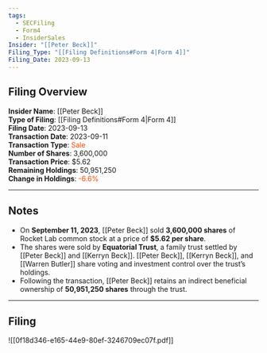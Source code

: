 ```yaml
---
tags:
  - SECFiling
  - Form4
  - InsiderSales
Insider: "[[Peter Beck]]"
Filing_Type: "[[Filing Definitions#Form 4|Form 4]]"
Filing_Date: 2023-09-13  
---
```

## Filing Overview

**Insider Name**: [[Peter Beck]]  
**Type of Filing**: [[Filing Definitions#Form 4|Form 4]]  
**Filing Date**: 2023-09-13  
**Transaction Date**: 2023-09-11  
**Transaction Type**: <span style="color:orangered">Sale</span>  
**Number of Shares**: 3,600,000  
**Transaction Price**: $5.62  
**Remaining Holdings**: 50,951,250  
**Change in Holdings**: <span style="color:orangered">-6.6%</span>  

---
## Notes

- On **September 11, 2023**, [[Peter Beck]] sold **3,600,000 shares** of Rocket Lab common stock at a price of **$5.62 per share**.  
- The shares were sold by **Equatorial Trust**, a family trust settled by [[Peter Beck]] and [[Kerryn Beck]]. [[Peter Beck]], [[Kerryn Beck]], and [[Warren Butler]] share voting and investment control over the trust’s holdings.  
- Following the transaction, [[Peter Beck]] retains an indirect beneficial ownership of **50,951,250 shares** through the trust.  

---
## Filing

![[0f18d346-e165-44e9-80ef-3246709ec07f.pdf]]

